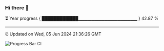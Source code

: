 ### Hi there 👋

⏳ Year progress { ████████████▁▁▁▁▁▁▁▁▁▁▁▁▁▁▁▁▁▁ } 42.87 %

---

⏰ Updated on Wed, 05 Jun 2024 21:36:26 GMT

![Progress Bar CI](https://github.com/IshwaranRudhara/GIT-ACTION/workflows/Progress%20Bar%20CI/badge.svg)
